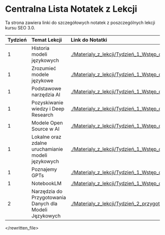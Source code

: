 # Centralna Lista Notatek z Lekcji

Ta strona zawiera linki do szczegółowych notatek z poszczególnych lekcji kursu SEO 3.0.

| Tydzień | Temat Lekcji                                             | Link do Notatki                                                                                                                                                              | Transkrypcja                                                                                                                                                             |
| :------ | :------------------------------------------------------- | :--------------------------------------------------------------------------------------------------------------------------------------------------------------------------- | :----------------------------------------------------------------------------------------------------------------------------------------------------------------------- |
| 1       | Historia modeli językowych                               | [./Materialy_z_lekcji/Tydzień_1_Wstęp_do_AI_i_modeli_językowych/Lekcja_Historia_Modeli_Jezykowych/Historia_Modeli_Jezykowych.md](./Materialy_z_lekcji/Tydzień_1_Wstęp_do_AI_i_modeli_językowych/Lekcja_Historia_Modeli_Jezykowych/Historia_Modeli_Jezykowych.md) | [Link](./Materialy_z_lekcji/Tydzień_1_Wstęp_do_AI_i_modeli_językowych/Lekcja_Historia_Modeli_Jezykowych/Historia_Modeli_Jezykowych.txt)                                              |
| 1       | Zrozumieć modele językowe                                | [./Materialy_z_lekcji/Tydzień_1_Wstęp_do_AI_i_modeli_językowych/Lekcja_Zrozumiec_Modele_Jezykowe/Zrozumiec_Modele_Jezykowe.md](./Materialy_z_lekcji/Tydzień_1_Wstęp_do_AI_i_modeli_językowych/Lekcja_Zrozumiec_Modele_Jezykowe/Zrozumiec_Modele_Jezykowe.md) |                                                                                                                                                                          |
| 1       | Podstawowe narzędzia AI                                  | [./Materialy_z_lekcji/Tydzień_1_Wstęp_do_AI_i_modeli_językowych/Lekcja_Podstawowe_Narzedzia_AI/Podstawowe_Narzedzia_AI.md](./Materialy_z_lekcji/Tydzień_1_Wstęp_do_AI_i_modeli_językowych/Lekcja_Podstawowe_Narzedzia_AI/Podstawowe_Narzedzia_AI.md) |                                                                                                                                                                          |
| 1       | Pozyskiwanie wiedzy i Deep Research                      | [./Materialy_z_lekcji/Tydzień_1_Wstęp_do_AI_i_modeli_językowych/Lekcja_Pozyskiwanie_Wiedzy_Deep_Research/Pozyskiwanie_Wiedzy_Deep_Research.md](./Materialy_z_lekcji/Tydzień_1_Wstęp_do_AI_i_modeli_językowych/Lekcja_Pozyskiwanie_Wiedzy_Deep_Research/Pozyskiwanie_Wiedzy_Deep_Research.md) |                                                                                                                                                                          |
| 1       | Modele Open Source w AI                                  | [./Materialy_z_lekcji/Tydzień_1_Wstęp_do_AI_i_modeli_językowych/Lekcja_Modele_Open_Source_w_AI/Modele_Open_Source_w_AI.md](./Materialy_z_lekcji/Tydzień_1_Wstęp_do_AI_i_modeli_językowych/Lekcja_Modele_Open_Source_w_AI/Modele_Open_Source_w_AI.md) |                                                                                                                                                                          |
| 1       | Lokalne oraz zdalne uruchamianie modeli językowych       | [./Materialy_z_lekcji/Tydzień_1_Wstęp_do_AI_i_modeli_językowych/Lekcja_Lokalne_Zdalne_Uruchamianie_Modeli/Lokalne_Zdalne_Uruchamianie_Modeli.md](./Materialy_z_lekcji/Tydzień_1_Wstęp_do_AI_i_modeli_językowych/Lekcja_Lokalne_Zdalne_Uruchamianie_Modeli/Lokalne_Zdalne_Uruchamianie_Modeli.md) |                                                                                                                                                                          |
| 1       | Poznajemy GPTs                                           | [./Materialy_z_lekcji/Tydzień_1_Wstęp_do_AI_i_modeli_językowych/Lekcja_Poznajemy_GPTs/Poznajemy_GPTs.md](./Materialy_z_lekcji/Tydzień_1_Wstęp_do_AI_i_modeli_językowych/Lekcja_Poznajemy_GPTs/Poznajemy_GPTs.md) |                                                                                                                                                                          |
| 1       | NotebookLM                                               | [./Materialy_z_lekcji/Tydzień_1_Wstęp_do_AI_i_modeli_językowych/Lekcja_NotebookLM/NotebookLM.md](./Materialy_z_lekcji/Tydzień_1_Wstęp_do_AI_i_modeli_językowych/Lekcja_NotebookLM/NotebookLM.md) |                                                                                                                                                                          |
| 2       | Narzędzia do Przygotowania Danych dla Modeli Językowych | [./Materialy_z_lekcji/Tydzień_2_przygotowanie_do_pracy_z_modelami_językowymi/Lekcja_Narzędzia_do_Przygotowania_Danych_LLM/Narzędzia_do_Przygotowania_Danych_LLM.md](./Materialy_z_lekcji/Tydzień_2_przygotowanie_do_pracy_z_modelami_językowymi/Lekcja_Narzędzia_do_Przygotowania_Danych_LLM/Narzędzia_do_Przygotowania_Danych_LLM.md) |                                                                                                                                                                          |

</rewritten_file> 